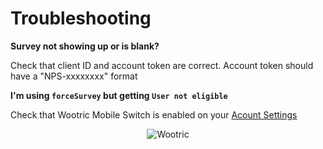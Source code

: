 # Troubleshooting

**Survey not showing up or is blank?**

Check that client ID and account token are correct. Account token should have a "NPS-xxxxxxxx" format

**I'm using `forceSurvey` but getting `User not eligible`**

Check that Wootric Mobile Switch is enabled on your [Acount Settings](https://app.wootric.com/account_settings/edit?#!/account)

<p align="center" >
  <img src="https://cloud.githubusercontent.com/assets/1431421/17071952/562c86da-502a-11e6-8362-48aac99ced6a.png" alt="Wootric" title="Wootric">
</p>